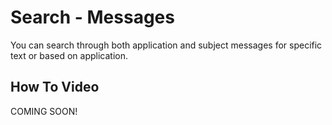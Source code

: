 # Search - Messages

You can search through both application and subject messages for specific text or based on application.

## How To Video

COMING SOON!